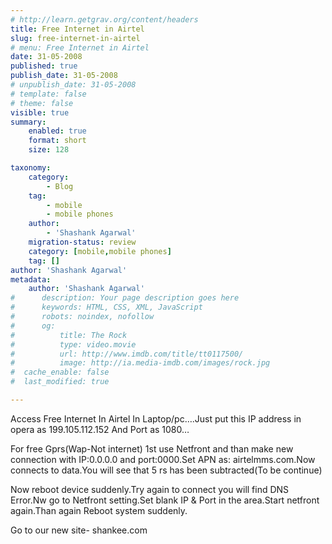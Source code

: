 ```yaml
---
# http://learn.getgrav.org/content/headers
title: Free Internet in Airtel
slug: free-internet-in-airtel
# menu: Free Internet in Airtel
date: 31-05-2008
published: true
publish_date: 31-05-2008
# unpublish_date: 31-05-2008
# template: false
# theme: false
visible: true
summary:
    enabled: true
    format: short
    size: 128

taxonomy:
    category:
        - Blog
    tag:
        - mobile
        - mobile phones
    author:
        - 'Shashank Agarwal'
    migration-status: review
    category: [mobile,mobile phones]
    tag: []
author: 'Shashank Agarwal'
metadata:
    author: 'Shashank Agarwal'
#      description: Your page description goes here
#      keywords: HTML, CSS, XML, JavaScript
#      robots: noindex, nofollow
#      og:
#          title: The Rock
#          type: video.movie
#          url: http://www.imdb.com/title/tt0117500/
#          image: http://ia.media-imdb.com/images/rock.jpg
#  cache_enable: false
#  last_modified: true

---
```


Access Free Internet In Airtel In Laptop/pc….Just put this IP address in opera as 199.105.112.152 And Port as 1080…

For free Gprs(Wap-Not internet) 1st use Netfront and than make new connection with IP:0.0.0.0 and port:0000.Set APN as: airtelmms.com.Now connects to data.You will see that 5 rs has been subtracted(To be continue)

Now reboot device suddenly.Try again to connect you will find DNS Error.Nw go to Netfront setting.Set blank IP & Port in the area.Start netfront again.Than again Reboot system suddenly.

Go to our new site- shankee.com
